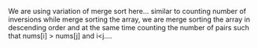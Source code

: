 We are using variation of merge sort here...
similar to counting number of inversions while merge sorting the array, we are merge sorting the array in descending order and at the same time counting the number of pairs such that nums[i] > nums[j] and i<j....